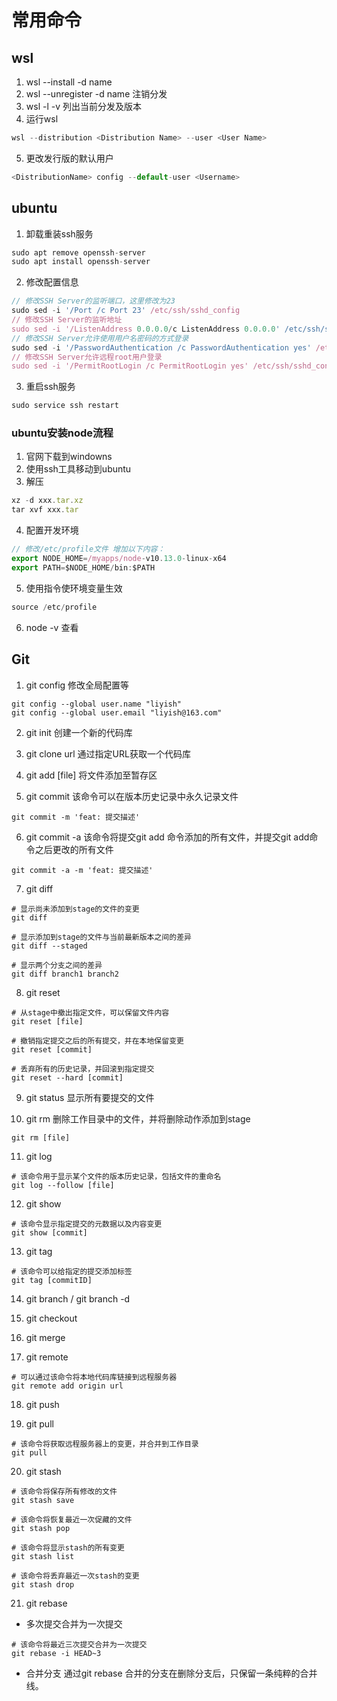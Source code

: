 # 常用命令

## wsl 
1. wsl --install -d name 
2. wsl --unregister -d name 注销分发
3. wsl -l -v 列出当前分发及版本
4. 运行wsl 
```js
wsl --distribution <Distribution Name> --user <User Name>
```
5. 更改发行版的默认用户
```js 
<DistributionName> config --default-user <Username>
```
## ubuntu 
1. 卸载重装ssh服务
```js
sudo apt remove openssh-server
sudo apt install openssh-server
```

2. 修改配置信息
```js
// 修改SSH Server的监听端口，这里修改为23
sudo sed -i '/Port /c Port 23' /etc/ssh/sshd_config
// 修改SSH Server的监听地址
sudo sed -i '/ListenAddress 0.0.0.0/c ListenAddress 0.0.0.0' /etc/ssh/sshd_config
// 修改SSH Server允许使用用户名密码的方式登录
sudo sed -i '/PasswordAuthentication /c PasswordAuthentication yes' /etc/ssh/sshd_config
// 修改SSH Server允许远程root用户登录
sudo sed -i '/PermitRootLogin /c PermitRootLogin yes' /etc/ssh/sshd_config
```

3. 重启ssh服务
```js 
sudo service ssh restart
```

### ubuntu安装node流程
1. 官网下载到windowns
2. 使用ssh工具移动到ubuntu 
3. 解压
```js 
xz -d xxx.tar.xz
tar xvf xxx.tar
```
4. 配置开发环境
```js 
// 修改/etc/profile文件 增加以下内容：
export NODE_HOME=/myapps/node-v10.13.0-linux-x64
export PATH=$NODE_HOME/bin:$PATH
```

5. 使用指令使环境变量生效
```js
source /etc/profile
```

6. node -v 查看

## Git
1. git config
修改全局配置等
```shell 
git config --global user.name "liyish"
git config --global user.email "liyish@163.com"
```

2. git init
创建一个新的代码库

3. git clone url
通过指定URL获取一个代码库

4. git add [file]
将文件添加至暂存区

5. git commit 
该命令可以在版本历史记录中永久记录文件
```shell
git commit -m 'feat: 提交描述'
```

6. git commit -a 
该命令将提交git add 命令添加的所有文件，并提交git add命令之后更改的所有文件
```shell
git commit -a -m 'feat: 提交描述'
```

7. git diff 
```shell 
# 显示尚未添加到stage的文件的变更
git diff

# 显示添加到stage的文件与当前最新版本之间的差异
git diff --staged

# 显示两个分支之间的差异
git diff branch1 branch2

```

8. git reset 
```shell
# 从stage中撤出指定文件，可以保留文件内容
git reset [file]

# 撤销指定提交之后的所有提交，并在本地保留变更
git reset [commit]

# 丢弃所有的历史记录，并回滚到指定提交
git reset --hard [commit]
```

9. git status
显示所有要提交的文件

10. git rm
删除工作目录中的文件，并将删除动作添加到stage
```shell
git rm [file]
```

11. git log 
```shell
# 该命令用于显示某个文件的版本历史记录，包括文件的重命名
git log --follow [file]
```

12. git show 
```shell
# 该命令显示指定提交的元数据以及内容变更
git show [commit]
```

13. git tag 
```shell
# 该命令可以给指定的提交添加标签
git tag [commitID]
```

14. git branch  / git branch -d

15. git checkout 

16. git merge 

17. git remote
```shell
# 可以通过该命令将本地代码库链接到远程服务器
git remote add origin url
```

18. git push

19. git pull 
```shell
# 该命令将获取远程服务器上的变更，并合并到工作目录
git pull
```

20. git stash
```shell
# 该命令将保存所有修改的文件
git stash save

# 该命令将恢复最近一次促藏的文件
git stash pop

# 该命令将显示stash的所有变更
git stash list

# 该命令将丢弃最近一次stash的变更
git stash drop
```

21. git rebase 
- 多次提交合并为一次提交
```shell
# 该命令将最近三次提交合并为一次提交
git rebase -i HEAD~3
```

- 合并分支
通过git rebase 合并的分支在删除分支后，只保留一条纯粹的合并线。

```shell 

```

